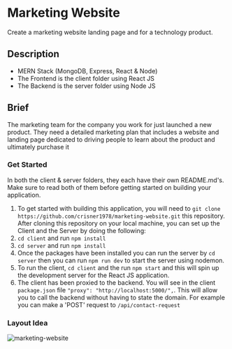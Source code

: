 # Marketing Website
Create a marketing website landing page and 
for a technology product.

## Description
- MERN Stack (MongoDB, Express, React & Node)
- The Frontend is the client folder using React JS
- The Backend is the server folder using Node JS

## Brief
The marketing team for the company you work for just 
launched a new product. They need a detailed marketing plan 
that includes a website and landing page dedicated to driving 
people to learn about the product and ultimately purchase it

### Get Started
In both the client & server folders, they each have their own README.md's. Make sure to read both of them before getting started on building your application.
1) To get started with building this application, you will need to `git clone https://github.com/crisner1978/marketing-website.git` this repository.
After cloning this repository on your local machine, you can set up the Client and the Server by doing the following:
2) `cd client` and run `npm install`
3) `cd server` and run `npm install`
4) Once the packages have been installed you can run the server by `cd server` then you can run `npm run dev` to start the server using nodemon.
5) To run the client, `cd client` and the run `npm start` and this will spin up the development server for the React JS application.
6) The client has been proxied to the backend. You will see in the client `package.json` file `"proxy": "http://localhost:5000/",`. This will allow you to call the backend without having to state the domain. For example you can make a 'POST' request to `/api/contact-request`

### Layout Idea
 ![marketing-website](https://user-images.githubusercontent.com/87502003/180458354-ee7fc2fc-1018-4129-a44a-e24ae2c2a1fe.png)
